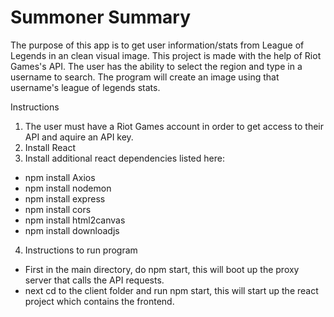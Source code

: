 # Summoner Summary
 
The purpose of this app is to get user information/stats from League of Legends in an clean visual image. This project is made with the help of Riot Games's API.
The user has the ability to select the region and type in a username to search. The program will create an image using that username's league of legends stats.

Instructions

1. The user must have a Riot Games account in order to get access to their API and aquire an API key.
2. Install React
3. Install additional react dependencies listed here:
 - npm install Axios
 - npm install nodemon
 - npm install express
 - npm install cors
 - npm install html2canvas
 - npm install downloadjs
4. Instructions to run program
 - First in the main directory, do npm start, this will boot up the proxy server that calls the API requests.
 - next cd to the client folder and run npm start, this will start up the react project which contains the frontend.

